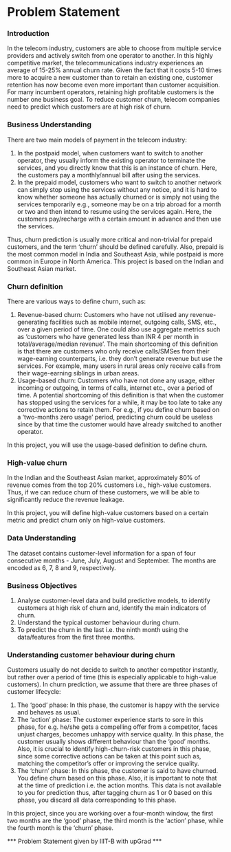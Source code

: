 # Problem Statement


### Introduction

In the telecom industry, customers are able to choose from multiple service providers and actively switch from one operator to another. In this highly competitive market, the telecommunications industry experiences an average of 15-25% annual churn rate. Given the fact that it costs 5-10 times more to acquire a new customer than to retain an existing one, customer retention has now become even more important than customer acquisition. For many incumbent operators, retaining high profitable customers is the number one business goal. To reduce customer churn, telecom companies need to predict which customers are at high risk of churn.


### Business Understanding

There are two main models of payment in the telecom industry:
1) In the postpaid model, when customers want to switch to another operator, they usually inform the existing operator to terminate the services, and you directly know that this is an instance of churn. Here, the customers pay a monthly/annual bill after using the services.
2) In the prepaid model, customers who want to switch to another network can simply stop using the services without any notice, and it is hard to know whether someone has actually churned or is simply not using the services temporarily e.g., someone may be on a trip abroad for a month or two and then intend to resume using the services again. Here, the customers pay/recharge with a certain amount in advance and then use the services.

Thus, churn prediction is usually more critical and non-trivial for prepaid customers, and the term ‘churn’ should be defined carefully. Also, prepaid is the most common model in India and Southeast Asia, while postpaid is more common in Europe in North America. This project is based on the Indian and Southeast Asian market.


### Churn definition

There are various ways to define churn, such as:
1) Revenue-based churn: Customers who have not utilised any revenue-generating facilities such as mobile internet, outgoing calls, SMS, etc., over a given period of time. One could also use aggregate metrics such as ‘customers who have generated less than INR 4 per month in total/average/median revenue’. The main shortcoming of this definition is that there are customers who only receive calls/SMSes from their wage-earning counterparts, i.e. they don’t generate revenue but use the services. For example, many users in rural areas only receive calls from their wage-earning siblings in urban areas.
2) Usage-based churn: Customers who have not done any usage, either incoming or outgoing, in terms of calls, internet etc., over a period of time. A potential shortcoming of this definition is that when the customer has stopped using the services for a while, it may be too late to take any corrective actions to retain them. For e.g., if you define churn based on a ‘two-months zero usage’ period, predicting churn could be useless since by that time the customer would have already switched to another operator.

In this project, you will use the usage-based definition to define churn.


### High-value churn

In the Indian and the Southeast Asian market, approximately 80% of revenue comes from the top 20% customers i.e., high-value customers. Thus, if we can reduce churn of these customers, we will be able to significantly reduce the revenue leakage.

In this project, you will define high-value customers based on a certain metric and predict churn only on high-value customers.


### Data Understanding

The dataset contains customer-level information for a span of four consecutive months - June, July, August and September. The months are encoded as 6, 7, 8 and 9, respectively. 


### Business Objectives

1) Analyse customer-level data and build predictive models, to identify customers at high risk of churn and, identify the main indicators of churn.
2) Understand the typical customer behaviour during churn.
3) To predict the churn in the last i.e. the ninth month using the data/features from the first three months.


### Understanding customer behaviour during churn

Customers usually do not decide to switch to another competitor instantly, but rather over a period of time (this is especially applicable to high-value customers). In churn prediction, we assume that there are three phases of customer lifecycle:
1) The ‘good’ phase: In this phase, the customer is happy with the service and behaves as usual.
2) The ‘action’ phase: The customer experience starts to sore in this phase, for e.g. he/she gets a compelling offer from a  competitor, faces unjust charges, becomes unhappy with service quality. In this phase, the customer usually shows different behaviour than the ‘good’ months. Also, it is crucial to identify high-churn-risk customers in this phase, since some corrective actions can be taken at this point such as, matching the competitor’s offer or improving the service quality.
3) The ‘churn’ phase: In this phase, the customer is said to have churned. You define churn based on this phase. Also, it is important to note that at the time of prediction i.e. the action months. This data is not available to you for prediction thus, after tagging churn as 1 or 0 based on this phase, you discard all data corresponding to this phase.

In this project, since you are working over a four-month window, the first two months are the ‘good’ phase, the third month is the ‘action’ phase, while the fourth month is the ‘churn’ phase.



*** Problem Statement given by IIIT-B with upGrad ***
